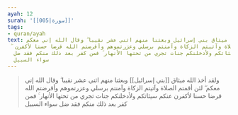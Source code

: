 ```yaml
---
ayah: 12
surah: '[[005|سورة]]'
tags:
- quran/ayah
text: ولقد أخذ الله ميثاق بني إسرائيل وبعثنا منهم اثني عشر نقيبا ۖ وقال الله إني معكم
  ۖ لئن أقمتم الصلاة وآتيتم الزكاة وآمنتم برسلي وعزرتموهم وأقرضتم الله قرضا حسنا لأكفرن
  عنكم سيئاتكم ولأدخلنكم جنات تجري من تحتها الأنهار ۚ فمن كفر بعد ذلك منكم فقد ضل
  سواء السبيل
---
```

> ولقد أخذ الله ميثاق [[بني إسرائيل]] وبعثنا منهم اثني عشر نقيبا ۖ وقال الله إني معكم ۖ لئن أقمتم الصلاة وآتيتم الزكاة وآمنتم برسلي وعزرتموهم وأقرضتم الله قرضا حسنا لأكفرن عنكم سيئاتكم ولأدخلنكم جنات تجري من تحتها الأنهار ۚ فمن كفر بعد ذلك منكم فقد ضل سواء السبيل
